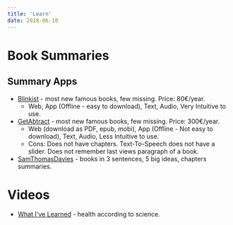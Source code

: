 ```yaml
---
title: 'Learn'
date: 2018-06-10
---
```


# Book Summaries

## Summary Apps
* [Blinkist](https://www.blinkist.com/) - most new famous books, few missing. Price: 80€/year.
  * Web, App (Offline - easy to download), Text, Audio, Very Intuitive to use.
* [GetAbtract](http://www.getabstract.com/) - most new famous books, few missing. Price: 300€/year.
  * Web (download as PDF, epub, mobi), App (Offline - Not easy to download), Text, Audio, Less Intuitive to use.
  * Cons: Does not have chapters. Text-To-Speech does not have a slider. Does not remember last views paragraph of a book.
* [SamThomasDavies](https://www.samuelthomasdavies.com/book-summaries/) - books in 3 sentences, 5 big ideas, chapters summaries.


# Videos

* [What I've Learned](https://www.youtube.com/channel/UCqYPhGiB9tkShZorfgcL2lA) - health according to science.
